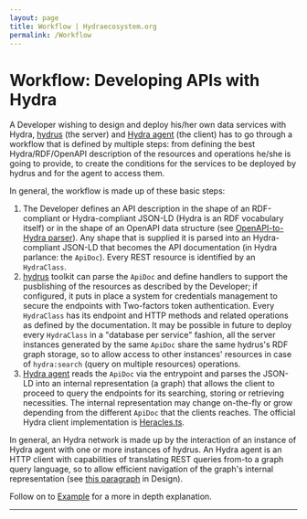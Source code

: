 ```yaml
---
layout: page
title: Workflow | Hydraecosystem.org
permalink: /Workflow
---
```


# Workflow: Developing APIs with Hydra

A Developer wishing to design and deploy his/her own data services with Hydra, [hydrus](https://github.com/HTTP-APIs/hydrus) (the server) and [Hydra agent](https://github.com/HTTP-APIs/hydra-python-agent) (the client)
has to go through a workflow that is defined by multiple steps: from defining the best Hydra/RDF/OpenAPI description of the
resources and operations he/she is going to provide, to create the conditions for the services to be deployed by hydrus and for the agent to access them. 

In general, the workflow is made up of these basic steps:
1. The Developer defines an API description in the shape of an RDF-compliant or Hydra-compliant JSON-LD (Hydra is an RDF vocabulary itself) or in the shape of an OpenAPI data structure (see [OpenAPI-to-Hydra parser](https://github.com/HTTP-APIs/hydra-openapi-parser)). Any shape that is supplied it is parsed into an Hydra-compliant JSON-LD that becomes the API documentation (in Hydra parlance: the `ApiDoc`). Every REST resource is identified by an `HydraClass`.
2. [hydrus](https://github.com/HTTP-APIs/hydrus) toolkit can parse the `ApiDoc` and define handlers to support the pusblishing of the resources as described by the Developer; if configured, it puts in place a system for credentials management to secure the endpoints with Two-factors token authentication. Every `HydraClass` has its endpoint and HTTP methods and related operations as defined by the documentation. It may be possible in future to deploy every `HydraClass` in a "database per service" fashion, all the server instances generated by the same `ApiDoc` share the same hydrus's RDF graph storage, so to allow access to other instances' resources in case of `hydra:search` (query on multiple resources) operations.
3. [Hydra agent](https://github.com/HTTP-APIs/hydra-python-agent) reads the `ApiDoc` via the entrypoint and parses the JSON-LD into an internal representation (a graph) that allows the client to proceed to query the endpoints for its searching, storing or retrieving necessities. The internal representation may change on-the-fly or grow depending from the different `ApiDoc` that the clients reaches. The official Hydra client implementation is [Heracles.ts](https://github.com/HydraCG/Heracles.ts).

In general, an Hydra network is made up by the interaction of an instance of Hydra agent with one or more instances of hydrus. An Hydra agent is an HTTP client with capabilities of translating REST queries from-to a graph query language, so to allow efficient navigation of the graph's internal representation (see [this paragraph](/Design#hydrus-as-a-full-stack-module) in Design).

Follow on to [Example](Example.md) for a more in depth explanation.

---


